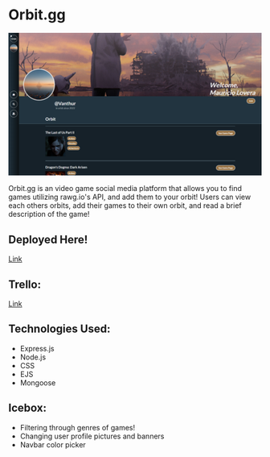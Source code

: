 # **Orbit.gg**

![alt text](/public/images/local/PREVIEWORBIT.jpg)

Orbit.gg is an video game social media platform that allows you to find games utilizing rawg.io's API, and add them to your orbit! Users can view each others orbits, add their games to their own orbit, and read a brief description of the game! 

## Deployed Here!

[Link](https://orbit-gg.herokuapp.com/)

## Trello:

[Link](https://trello.com/b/BGcXiZfg/orbitgg)


## Technologies Used: 
- Express.js
- Node.js
- CSS
- EJS
- Mongoose

## Icebox: 
- Filtering through genres of games!
- Changing user profile pictures and banners 
- Navbar color picker